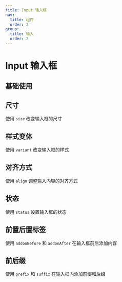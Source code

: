```yaml
---
title: Input 输入框
nav:
  title: 组件
  order: 2
group:
  title: 输入
  order: 2
---
```


# Input 输入框

## 基础使用

<code src="./demos/base.tsx"></code>

## 尺寸

使用 `size` 改变输入框的尺寸

<code src="./demos/size.tsx"></code>

## 样式变体

使用 `variant` 改变输入框的样式

<code src="./demos/variant.tsx"></code>

## 对齐方式

使用 `align` 调整输入内容的对齐方式

<code src="./demos/align.tsx"></code>

## 状态

使用 `status` 设置输入框的状态

<code src="./demos/status.tsx"></code>

## 前置后置标签

使用 `addonBefore` 和 `addonAfter` 在输入框前后添加内容

<code src="./demos/addon.tsx"></code>

## 前后缀

使用 `prefix` 和 `suffix` 在输入框内添加前缀和后缀

<code src="./demos/affix.tsx"></code>
